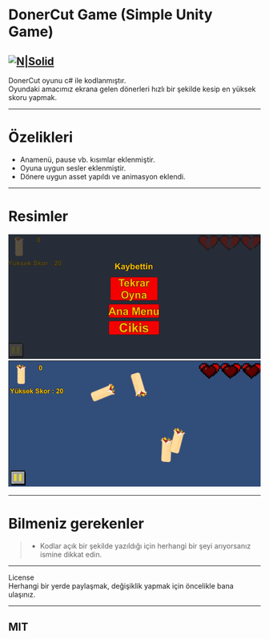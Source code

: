 <h1 class="code-line" data-line-start=0 data-line-end=1 ><a id="DonerCut_Game_Simple_Unity_Game_0"></a>DonerCut Game (Simple Unity Game)</h1>
<h2 class="code-line" data-line-start=2 data-line-end=4 ><a id="NSolidhttpsplaylhgoogleusercontentcom4ChxU_bzuJe8ix7IC7fYOq5xH3rtDjDMFogy4NsF6l8jNH9Q_G7zQUWoZtWvkliyww2247h1264rwhttpwwwartistscompanydigital_2"></a><a href="http://www.artistscompany.digital/"><img src="https://play-lh.googleusercontent.com/4ChxU_bzuJe8ix7IC7fYOq5xH3rtDjDMFogy4NsF6l8jNH9Q_G7z-QUWoZtWvkliyw=w2247-h1264-rw" alt="N|Solid"></a></h2>
<p class="has-line-data" data-line-start="4" data-line-end="6">DonerCut oyunu c# ile kodlanmıştır.<br>
Oyundaki amacımız ekrana gelen dönerleri hızlı bir şekilde kesip en yüksek skoru yapmak.</p>
<hr>
<h1 class="code-line" data-line-start=7 data-line-end=8 ><a id="zelikleri_7"></a>Özelikleri</h1>
<ul>
<li class="has-line-data" data-line-start="9" data-line-end="10">Anamenü, pause vb. kısımlar eklenmiştir.</li>
<li class="has-line-data" data-line-start="10" data-line-end="11">Oyuna uygun sesler eklenmiştir.</li>
<li class="has-line-data" data-line-start="11" data-line-end="12">Dönere uygun asset yapıldı ve animasyon eklendi.</li>
</ul>
<hr>
<h1 class="code-line" data-line-start=13 data-line-end=14 ><a id="Resimler_13"></a>Resimler</h1>
<p class="has-line-data" data-line-start="14" data-line-end="16"><img src="https://raw.githubusercontent.com/creosB/DonerCut/main/resim1.png" alt="N|Solid"><br>
<img src="https://raw.githubusercontent.com/creosB/DonerCut/main/resim2.png" alt="N|Solid"></p>
<hr>
<h1 class="code-line" data-line-start=17 data-line-end=18 ><a id="Bilmeniz_gerekenler_17"></a>Bilmeniz gerekenler</h1>
<blockquote>
<ul>
<li class="has-line-data" data-line-start="18" data-line-end="19">Kodlar açık bir şekilde yazıldığı için herhangi bir şeyi arıyorsanız ismine dikkat edin.</li>
</ul>
</blockquote>
<hr>
<p class="has-line-data" data-line-start="20" data-line-end="22">License<br>
Herhangi bir yerde paylaşmak, değişiklik yapmak için öncelikle bana ulaşınız.</p>
<hr>
<h2 class="code-line" data-line-start=23 data-line-end=25 ><a id="MIT_23"></a>MIT</h2>
